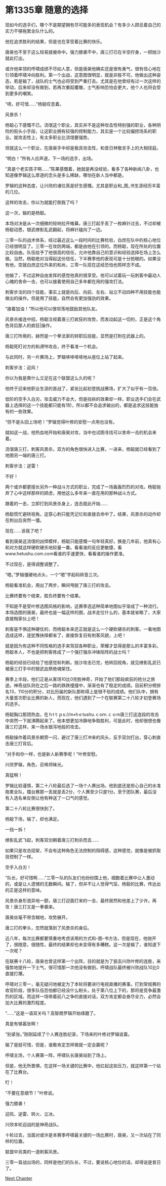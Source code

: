 # 第1335章 随意的选择

现如今的选手们，哪个不是期望拥有尽可能多的表现机会？有多少人顾忌着自己的实力不够拖累全队什么的。

他在追求胜利的结果，但是也在享受着比赛的快乐。

唐昊也不至于这么轻易就被命中。强力膝袭不中，唐三打已在半空拧身，一把抛沙就此打出。

或许他率领的呼啸成绩不尽如人意，但是唐昊他确实还是很有勇气，很有信心地在引领着呼啸冲向胜利。第一个出战，这意图很明显，就是非胜不可。他做出这种姿态，若是输了，战队的士气也必将受到严重打击。尤其是在他曾经有过一次这样的举动，后来却没有做到，若再次重蹈覆辙，士气影响恐怕会更大，他个人也将会受到更多的嘲笑。

“啧，好可惜……”杨聪叹息着。

风景杀！

杨聪心下感慨不已。流氓这个职业，其实并不是这种攻击性特别强的职业，各种阴险的街头小手段，让这职业拥有较强的控制能力，其实是一个比较偏控场系的职业。就攻击性上，有太多职业比流氓要强势。

但就这么一个职业，在唐昊手中却是极具攻击性，和昔日林敬言手上的大相径庭。

“明白！”所有人应声道，下一场的选手，出场。

“真是个老实孩子啊……”陈果感慨着，她就是再没经验，看多了各种新闻八卦，也知道像罗辑这么厚道的念头是多么稀缺，哪怕在新人当中都是。

罗辑的这种态度，让兴欣的诸位真是好生感慨。尤其是职业和_图_书生涯经历丰富的几位。

这样的攻击，你以为就能打倒我了吗？

这一次，输的是杨聪。

本场对决是从一次细微的轻响拉开帷幕。唐三打起手丢了一枚麻针过去，不过却被杨聪动悉，银武缭影乱武翻起，将麻针磕向了一边。

三零一队的战术体系，经过最近这么一段时间的比赛检验，白庶在队中的核心地位已经很明显了。三零一在攻防两端，都是由他在引领的。而杨聪，现在所处的位置比较自由。队伍给予了他很高的信任，允许他靠自己的意识和经验选择在场上怎么做。当然，杨聪绝对当得起这份信任，下半赛季他的表现可是十分抢眼的。如果没有他，空就白庶这位外来的和尚，三零一队现在这经恐怕也照样念不成。

他输了，不过这种自由发挥的感觉他真的很享受。他可以试着玩一玩刺客中最动人心魄的舍命一击，也可以接着使用自己多年都在用的强攻打法。

刺客步法的四个技能，事实上就是向后、向前、左右、站立不动四种不用技能也能做出的操作。但是用了技能，自然会有更加强劲的效果。

“接着加油！”所以他可以很坦荡地鼓励其他队友。

风景杀接连中招，杨聪注视着唐三打疯狂的攻势，而发动起这一切的，正是这个角色背后那人的疯狂|操作。

唐三打所用的，赫然是一个拳法家的转职后技能，显然是打附在武器上的。

杨聪死盯对方的和*图*书攻击，终于看准一个机会。

与此同时，另一片赛场上，罗辑哆哆嗦嗦地从座位上站了起来。

刺客步法：迎风！

你以为我是靠什么立足在这个联盟这么久的呢？

他终于迎来他职业生涯的首战了，紧张比起初登挑战赛场，扩大了似乎有一百倍。

低阶的空手入白刃，攻击威力不会大，但是挡拆的效果却一样。职业选手们会在武器上选择的这一个技能都只能有1阶，所以都不会追求输出的，都是追求这技能独有的一些效果。

“但不是头回上场吧！”罗辑觉得叶修的安慰一点用也没有。

就如这一战，他热血地开始和唐昊对攻，当中也试图寻找可以舍命一击的机会来着。

流氓唐三打，刺客风景杀，双方的角色很快进入比赛，一进来，杨聪就已经看到了地图另一端的唐三打。

刺客步法：逆雷！

不好！

两个或许都更擅长另外一种战斗方式的职业，完成了一场轰轰烈烈的对攻。杨聪抛弃了心中这样那样的顾虑，用他这么多年来一直在用的那种战斗方式。

跟着的一击，立即打到风景杀身上，连击就此开始……

杨聪慌忙避转视角，这穿心刺只能凭记忆和直接去命中了。结果，风景杀的动作却在刺出后突然一僵。

现在……该我了吧？

看到唐昊这流氓的凶悍模样，杨聪只能感慨一句年轻真好。换是几年前，他真有心和对方就这样硬砍硬杀地较量一番。看看谁的反应更敏捷，看www.hetushu.com.com看谁的手速更快，看看谁的操作更准。

不过现在，是得调整调整了。

“嗯。”罗辑僵硬地点头，一个“嗯”字起码转音三次。

杨聪看准机会，用出了两步，瞬间甩脱了唐三打的攻击。

比赛终要有个结束，胜负终要有个结果。

不知是不是受叶修选图风格的影响，这赛季选这种简单地图似乎渐成了一种流行。本场选图的唐昊，最终也是一幅这样的图，战术走位什么的，基本就省略了，大家直接掏家伙上吧！

刺客是不惧这种硬仗的，而杨聪本来还正就是这么一个硬砍硬杀的刺客。一看地图选成这样，连犹豫抉择都省了，直接恢复旧有刺客风貌，上吧！

就是因为有这种不同性格的选手来驾驭各种职业，荣耀才显得是那么的丰富多彩。杨聪本人，不也是把刺客练成了一个强打强杀冲锋陷阵的战士吗？

杨聪的经验已经给了他感觉和判断。抛沙攻击已完，他转回视角，就见缭影乱武已被唐三打手中的银武血祭绝魂架住。

赛季上半段，他们正是从客场10比0完胜神奇，开始了他们那段疯狂的抢分之旅途。神奇战队则在之后一路的跌跌撞撞中，渐渐也有了稳定的成绩。目前积分榜排名13，110分的积分，对比历届的新队那称得上是很不俗的成绩。他们队中，拥有大量首次职业比赛的新人，而现在，他们遇到了一个在联赛第二十八轮才初登赛场的选手。

杨聪胸口那团热血，在ｈtｔｐs://m•hｅtushu.ｃoｍ.ｃｏm唐三打这连段的攻击中突然一下就沸腾起来了。他本想更加冷静地争取胜利，可是此时，他却很想也像唐三打这样，来一场水银泻地般的攻击。

杨聪操作着风景杀朝旁一闪，避过了唐三打冲来的风头，反手双剑打出，穿心刺直击唐三打背后。

“对手和你一样，也是新人新赛季呢！”叶修安慰。

兴欣罗辑，角色，召唤师昧光。

真猛啊！

罗辑比较谨慎，第二十八轮最后选了一场个人赛出场。他到底还是担心自己的水准拖累全队，擂台赛那一丢就是丢2分，个人赛至少只是1分。至于团队赛，最后没有入选名单反倒让他有种送了一口气的感觉。

第二十八轮比赛很快到了。

杨聪下场，输了，却也满足。

一挡一拆！

缭影乱武飞起，刺客双剑朝着唐三打刺杀而去……

如果只是攻击招架，不会有这种角色无法控制的阻碍感，这种感觉，就像是被抓取技控制了一样。

空手入白刃！

“队长，好可惜啊……”三零一队的队友们也纷纷围上他，细数着比赛中让人激动的，或是让人遗憾的无数瞬间。输了，但并不让人觉得气馁，杨聪的比赛，传达出的正是这样的意味。

风景杀身形诡异地一颤，唐三打迎面打来的一击，最终居然和他差上了少许。再攻！唐三打又是一拳袭来。

唐昊丝毫不带含糊地，攻势展开。

唐三打的拳头，忽然就落到了风景杀的身后。

近八年，每次比赛都要慎重地考虑该用的方式和-图-书方法，但是现在，他抛开了，很随意，很随性，最终的结果却也未变得有多糟糕。这一次是输了，谁知道下一次呢？

在联赛十八轮，唐昊也曾这样第一个出阵，目的就是为了狙击兴欣叶修的连胜，来强势地提升一下士气，很可惜那一次他没有做到，呼啸战队最终被兴欣战队10比0直接打爆。

呼啸对三零一，毫无疑问地被定为了本轮将要进行电视直播的赛事。打到常规赛的收官阶段，很多队伍恐怕都已经没什么盼头，处于第八位上下的，那将是竞争最激烈的区域。而这样一场带着前八之争的直接对话，双方肯定都会奋尽全力，必然会加大比赛的激烈程度。

“……”这是一语双关吗？高智商罗辑开始琢磨了。

真是有够嚣张啊！

“别紧张。”刚刚延续了个人赛连胜纪录，下场来的叶修对罗辑说着。

输了是挺可惜，但是，谁敢肯定怎样做就一定会赢呢？

呼啸主场，个人赛第一阵，呼啸队长唐昊站到了场上。

但是，他无所畏惧，在这样一场关键的比赛中，他扛起这些压力，就这样第一个站在了比赛台。

叮！

“不要在意细节！”叶修说。

强力膝袭！

迎风、逆雷、转火、立冰。

兴欣本轮迎战的是神奇战队。

十轮过去，当面对或许是本赛季呼啸最关键的一场比赛时，唐昊，又一次站在了同样的位置。

联盟中另类的一道刺客风景。

三零一首战出场的，同样是他们的队长，不过，要说核心地位的话，却得说是昔日了。



[Next Chapter](%E7%AC%AC1336%E7%AB%A0%20%E5%8F%97%E6%AC%BA%E8%B4%9F%E7%9A%84%EF%BC%9F.md)